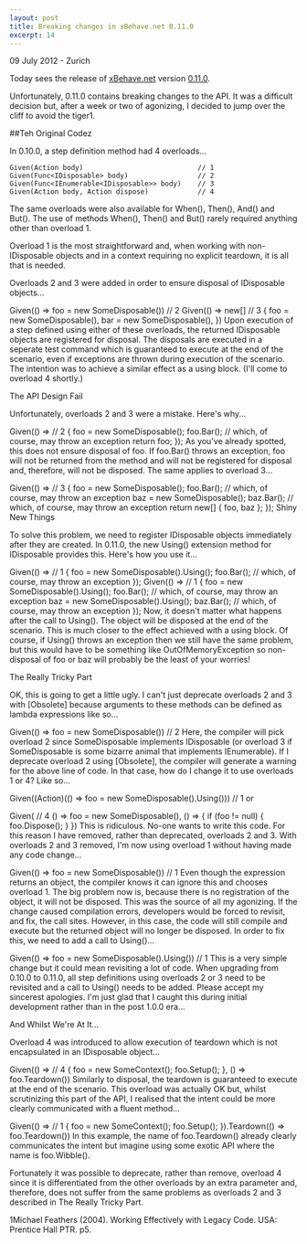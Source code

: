 ```yaml
---
layout: post
title: Breaking changes in xBehave.net 0.11.0
excerpt: 14
---
```

09 July 2012 - Zurich

Today sees the release of [xBehave.net](https://bitbucket.org/adamralph/xbehave.net) version [0.11.0](https://nuget.org/packages/Xbehave/0.11.0).

Unfortunately, 0.11.0 contains breaking changes to the API. It was a difficult decision but, after a week or two of agonizing, I decided to jump over the cliff to avoid the tiger1.

##Teh Original Codez

In 0.10.0, a step definition method had 4 overloads...

	Given(Action body)                            // 1
	Given(Func<IDisposable> body)                 // 2
	Given(Func<IEnumerable<IDisposable>> body)    // 3
	Given(Action body, Action dispose)            // 4

The same overloads were also available for When(), Then(), And() and But(). The use of methods When(), Then() and But() rarely required anything other than overload 1.

Overload 1 is the most straightforward and, when working with non-IDisposable objects and in a context requiring no explicit teardown, it is all that is needed.

Overloads 2 and 3 were added in order to ensure disposal of IDisposable objects...

Given(() => foo = new SomeDisposable())       // 2
Given(() => new[]                             // 3
    {
        foo = new SomeDisposable(),
        bar = new SomeDisposable(),
    })
Upon execution of a step defined using either of these overloads, the returned IDisposable objects are registered for disposal. The disposals are executed in a seperate test command which is guaranteed to execute at the end of the scenario, even if exceptions are thrown during execution of the scenario. The intention was to achieve a similar effect as a using block. (I'll come to overload 4 shortly.)

The API Design Fail

Unfortunately, overloads 2 and 3 were a mistake. Here's why...

Given(() =>           // 2
    {
        foo = new SomeDisposable();
        foo.Bar();    // which, of course, may throw an exception
        return foo;
    });
As you've already spotted, this does not ensure disposal of foo. If foo.Bar() throws an exception, foo will not be returned from the method and will not be registered for disposal and, therefore, will not be disposed. The same applies to overload 3...

Given(() =>           // 3
    {
        foo = new SomeDisposable();
        foo.Bar();    // which, of course, may throw an exception
        baz = new SomeDisposable();
        baz.Bar();    // which, of course, may throw an exception
        return new[] { foo, baz };
    });
Shiny New Things

To solve this problem, we need to register IDisposable objects immediately after they are created. In 0.11.0, the new Using() extension method for IDisposable provides this. Here's how you use it...

Given(() =>           // 1
    {
        foo = new SomeDisposable().Using();
        foo.Bar();    // which, of course, may throw an exception
    });
Given(() =>           // 1
    {
        foo = new SomeDisposable().Using();
        foo.Bar();    // which, of course, may throw an exception
        baz = new SomeDisposable().Using();
        baz.Bar();    // which, of course, may throw an exception
    });
Now, it doesn't matter what happens after the call to Using(). The object will be disposed at the end of the scenario. This is much closer to the effect achieved with a using block. Of course, if Using() throws an exception then we still have the same problem, but this would have to be something like OutOfMemoryException so non-disposal of foo or baz will probably be the least of your worries!

The Really Tricky Part

OK, this is going to get a little ugly. I can't just deprecate overloads 2 and 3 with [Obsolete] because arguments to these methods can be defined as lambda expressions like so...

Given(() => foo = new SomeDisposable())                      // 2
Here, the compiler will pick overload 2 since SomeDisposable implements IDisposable (or overload 3 if SomeDisposable is some bizarre animal that implements IEnumerable<IDisposable>). If I deprecate overload 2 using [Obsolete], the compiler will generate a warning for the above line of code. In that case, how do I change it to use overloads 1 or 4? Like so...

Given((Action)(() => foo = new SomeDisposable().Using()))    // 1
or

Given(                                                       // 4
    () => foo = new SomeDisposable(),
    () =>
    {
        if (foo != null)
        {
            foo.Dispose();
        }
    })
This is ridiculous. No-one wants to write this code. For this reason I have removed, rather than deprecated, overloads 2 and 3. With overloads 2 and 3 removed, I'm now using overload 1 without having made any code change...

Given(() => foo = new SomeDisposable())                      // 1
Even though the expression returns an object, the compiler knows it can ignore this and chooses overload 1. The big problem now is, because there is no registration of the object, it will not be disposed. This was the source of all my agonizing. If the change caused compilation errors, developers would be forced to revisit, and fix, the call sites. However, in this case, the code will still compile and execute but the returned object will no longer be disposed. In order to fix this, we need to add a call to Using()...

Given(() => foo = new SomeDisposable().Using())              // 1
This is a very simple change but it could mean revisiting a lot of code. When upgrading from 0.10.0 to 0.11.0, all step definitions using overloads 2 or 3 need to be revisited and a call to Using() needs to be added. Please accept my sincerest apologies. I'm just glad that I caught this during initial development rather than in the post 1.0.0 era...

And Whilst We're At It...

Overload 4 was introduced to allow execution of teardown which is not encapsulated in an IDisposable object...

Given(() =>    // 4
    {
        foo = new SomeContext();
        foo.Setup();
    },
    () => foo.Teardown())
Similarly to disposal, the teardown is guaranteed to execute at the end of the scenario. This overload was actually OK but, whilst scrutinizing this part of the API, I realised that the intent could be more clearly communicated with a fluent method...

Given(() =>    // 1
    {
        foo = new SomeContext();
        foo.Setup();
    }).Teardown(() => foo.Teardown())
In this example, the name of foo.Teardown() already clearly communicates the intent but imagine using some exotic API where the name is foo.Wibble().

Fortunately it was possible to deprecate, rather than remove, overload 4 since it is differentiated from the other overloads by an extra parameter and, therefore, does not suffer from the same problems as overloads 2 and 3 described in The Really Tricky Part.

1Michael Feathers (2004). Working Effectively with Legacy Code. USA: Prentice Hall PTR. p5.